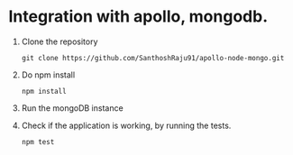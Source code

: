 # Integration with apollo, mongodb.

1. Clone the repository

   `git clone https://github.com/SanthoshRaju91/apollo-node-mongo.git`

2. Do npm install
   
   `npm install`

3. Run the mongoDB instance

4. Check if the application is working, by running the tests.
   
   `npm test`


